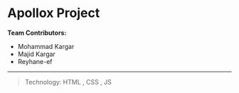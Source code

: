 # Apollox Project

**Team Contributors:**

- Mohammad Kargar
- Majid Kargar
- Reyhane-ef

---

> Technology: HTML , CSS , JS
